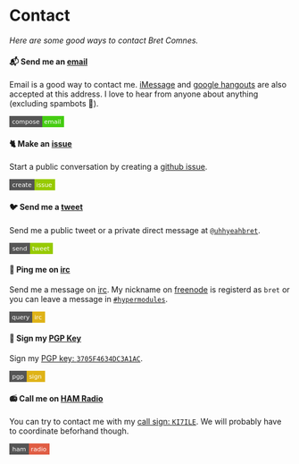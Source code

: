 
# Contact

*Here are some good ways to contact Bret Comnes.*

#### 📬 Send me an [email][email-url]

Email is a good way to contact me.  [iMessage](https://en.wikipedia.org/wiki/IMessage) and [google hangouts](https://hangouts.google.com) are also accepted at this address.  I love to hear from anyone about anything (excluding spambots 🤖).

[<svg xmlns="http://www.w3.org/2000/svg" width="98" height="20"><g shape-rendering="crispEdges"><path fill="#555" d="M0 0h59v20H0z"/><path fill="#4c1" d="M59 0h39v20H59z"/></g><g fill="#fff" text-anchor="middle" font-family="DejaVu Sans,Verdana,Geneva,sans-serif" font-size="11"><text x="29.5" y="14">compose</text><text x="77.5" y="14">email</text></g></svg>][email-url]

[email-img]: http://img.shields.io/badge/compose-email-brightgreen.svg?style=flat-square
[email-url]: mailto:bcomnes@gmail.com

#### 🐈 Make an [issue][message-url]

Start a public conversation by creating a [github issue][message-url].

[<svg xmlns="http://www.w3.org/2000/svg" width="82" height="20"><g shape-rendering="crispEdges"><path fill="#555" d="M0 0h45v20H0z"/><path fill="#97CA00" d="M45 0h37v20H45z"/></g><g fill="#fff" text-anchor="middle" font-family="DejaVu Sans,Verdana,Geneva,sans-serif" font-size="11"><text x="22.5" y="14">create</text><text x="62.5" y="14">issue</text></g></svg>][message-url]

[message-img]: http://img.shields.io/badge/create-issue-green.svg?style=flat-square
[message-url]: https://github.com/bcomnes/bret.io/issues/new


#### 🐦 Send me a [tweet][tweet-url]

Send me a public tweet or a private direct message at [`@uhhyeahbret`](http://twitter.com/uhhyeahbret).

[<svg xmlns="http://www.w3.org/2000/svg" width="78" height="20"><g shape-rendering="crispEdges"><path fill="#555" d="M0 0h37v20H0z"/><path fill="#97CA00" d="M37 0h41v20H37z"/></g><g fill="#fff" text-anchor="middle" font-family="DejaVu Sans,Verdana,Geneva,sans-serif" font-size="11"><text x="18.5" y="14">send</text><text x="56.5" y="14">tweet</text></g></svg>][tweet-url]

[tweet-img]: http://img.shields.io/badge/send-tweet-green.svg?style=flat-square
[tweet-url]: https://twitter.com/intent/tweet?text=@uhhyeahbret

#### 💬 Ping me on [irc][irc-url]

Send me a message on [irc][irc-url].  My nickname on [freenode](https://freenode.net) is registerd as `bret` or you can leave a message in [`#hypermodules`][irc-url].

[<svg xmlns="http://www.w3.org/2000/svg" width="64" height="20"><g shape-rendering="crispEdges"><path fill="#555" d="M0 0h41v20H0z"/><path fill="#dfb317" d="M41 0h23v20H41z"/></g><g fill="#fff" text-anchor="middle" font-family="DejaVu Sans,Verdana,Geneva,sans-serif" font-size="11"><text x="20.5" y="14">query</text><text x="51.5" y="14">irc</text></g></svg>][irc-url]

[irc-img]: http://img.shields.io/badge/query-irc-yellow.svg?style=flat-square
[irc-url]: https://www.irccloud.com/invite?channel=%23hypermodules&hostname=irc.freenode.net&port=6697&ssl=1

#### 🔑 Sign my [PGP Key](https://keybase.io/bret)

Sign my [PGP key: `3705F4634DC3A1AC`][pgp-url].

[<svg xmlns="http://www.w3.org/2000/svg" width="64" height="20"><g shape-rendering="crispEdges"><path fill="#555" d="M0 0h31v20H0z"/><path fill="#dfb317" d="M31 0h33v20H31z"/></g><g fill="#fff" text-anchor="middle" font-family="DejaVu Sans,Verdana,Geneva,sans-serif" font-size="11"><text x="15.5" y="14">pgp</text><text x="46.5" y="14">sign</text></g></svg>][pgp-url]

[pgp-img]: http://img.shields.io/badge/pgp-sign-yellow.svg?style=flat-square
[pgp-url]: https://keybase.io/bret


#### 📻 Call me on [HAM Radio][ham-url]

You can try to contact me with my [call sign: `KI7ILE`][ham-url].  We will probably have to coordinate beforhand though.

[<svg xmlns="http://www.w3.org/2000/svg" width="72" height="20"><g shape-rendering="crispEdges"><path fill="#555" d="M0 0h35v20H0z"/><path fill="#e05d44" d="M35 0h37v20H35z"/></g><g fill="#fff" text-anchor="middle" font-family="DejaVu Sans,Verdana,Geneva,sans-serif" font-size="11"><text x="17.5" y="14">ham</text><text x="52.5" y="14">radio</text></g></svg>][ham-url]

[ham-url]: http://wireless2.fcc.gov/UlsApp/UlsSearch/license.jsp?licKey=3868297
